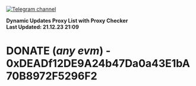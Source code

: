 [![Telegram channel](https://img.shields.io/endpoint?url=https://runkit.io/damiankrawczyk/telegram-badge/branches/master?url=https://t.me/n4z4v0d)](https://t.me/n4z4v0d) 

**Dynamic Updates Proxy List with Proxy Checker**  
**Last Updated: 21.12.23 21:09**

# DONATE (_any evm_) - 0xDEADf12DE9A24b47Da0a43E1bA70B8972F5296F2

